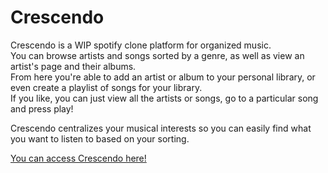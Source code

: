 # Crescendo

Crescendo is a WIP spotify clone platform for organized music.  
You can browse artists and songs sorted by a genre, as well as view an artist's page and their albums.  
From here you're able to add an artist or album to your personal library, or even create a playlist of songs for your library.  
If you like, you can just view all the artists or songs, go to a particular song and press play!  

Crescendo centralizes your musical interests so you can easily find what you want to listen to based on your sorting.

[You can access Crescendo here!](https://crescendo-live.herokuapp.com/)
